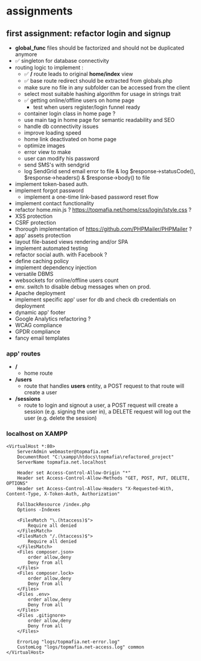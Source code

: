 
# assignments

## first assignment: refactor login and signup

- **global_func** files should be factorized and should not be duplicated anymore
- ✅ singleton for database connectivity
- routing logic to implement : 
    * ✅ **/** route leads to original **home/index** view
    * ✅ base route redirect should be extracted from globals.php
    * make sure no file in any subfolder can be accessed from the client
    * select most suitable hashing algorithm for usage in strings trait
    * ✅ getting online/offline users on home page
        - test when users register/login funnel ready
    * container login class in home page ?
    * use main tag in home page for semantic readability and SEO
    * handle db connectivity issues
    * improve loading speed
    * home link deactivated on home page
    * optimize images
    * error view to make
    * user can modify his password
    * send SMS's with sendgrid
    * log SendGrid send email error to file & log $response->statusCode(), $response->headers() & $response->body() to file
- implement token-based auth.
- implement forgot password
    * implement a one-time link-based password reset flow
- implement contact functionality
- refactor home.min.js ? https://topmafia.net/home/css/login/lstyle.css ?
- XSS protection 
- CSRF protection
- thorough implementation of https://github.com/PHPMailer/PHPMailer ?
- app' assets protection
- layout file-based views rendering and/or SPA
- implement automated testing
- refactor social auth. with Facebook ?
- define caching policy
- implement dependency injection
- versatile DBMS
- websockets for online/offline users count
- env. switch to disable debug messages when on prod.
- Apache deployment
- implement specific app' user for db and check db credentials on deployment
- dynamic app' footer
- Google Analytics refactoring ?
- WCAG compliance
- GPDR compliance
- fancy email templates

### app' routes

- **/** 
    * home route
- **/users** 
    * route that handles **users** entity, a POST request to that route will create a user
- **/sessions** 
    * route to login and signout a user, a POST request will create a session (e.g. signing the user in), a DELETE request will log out the user (e.g. delete the session)

### localhost on XAMPP
```
<VirtualHost *:80>
    ServerAdmin webmaster@topmafia.net
    DocumentRoot "C:\xampp\htdocs\topmafia\refactored_project"
    ServerName topmafia.net.localhost

    Header set Access-Control-Allow-Origin "*"
    Header set Access-Control-Allow-Methods "GET, POST, PUT, DELETE, OPTIONS"
    Header set Access-Control-Allow-Headers "X-Requested-With, Content-Type, X-Token-Auth, Authorization"
    
    FallbackResource /index.php
    Options -Indexes

    <FilesMatch "\.(htaccess)$">
        Require all denied
    </FilesMatch>
    <FilesMatch "/.(htaccess)$">
        Require all denied
    </FilesMatch>
    <Files composer.json>
        order allow,deny
        Deny from all
    </Files>
    <Files composer.lock>
        order allow,deny
        Deny from all
    </Files>
    <Files .env>
        order allow,deny
        Deny from all
    </Files>
    <Files .gitignore>
        order allow,deny
        Deny from all
    </Files>

    ErrorLog "logs/topmafia.net-error.log"
    CustomLog "logs/topmafia.net-access.log" common
</VirtualHost>
```

